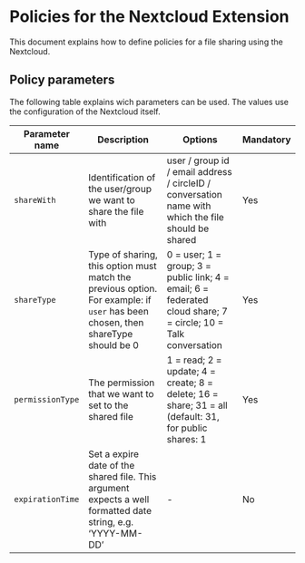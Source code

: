 # Policies for the Nextcloud Extension
This document explains how to define policies for a file sharing using the Nextcloud.


## Policy parameters
The following table explains wich parameters can be used. The values use the configuration of the Nextcloud itself.

| Parameter name       | Description                      | Options                                                                                                       | Mandatory                                            |
|----------------------|----------------------------------|----------------------------------------------------------------------------------------------------------------|------------------------------------------------------|
| `shareWith`          | Identification of the user/group we want to share the file with | user / group id / email address / circleID / conversation name with which the file should be shared            | Yes                                                  |
| `shareType`          | Type of sharing, this option must match the previous option. For example: if `user` has been chosen, then shareType should be 0                 | 0 = user; 1 = group; 3 = public link; 4 = email; 6 = federated cloud share; 7 = circle; 10 = Talk conversation | Yes             |
| `permissionType`    |   The permission that we want to set to the shared file                         | 1 = read; 2 = update; 4 = create; 8 = delete; 16 = share; 31 = all (default: 31, for public shares: 1          | Yes |
| `expirationTime` |          Set a expire date of the shared file. This argument expects a well formatted date string, e.g. ‘YYYY-MM-DD’                        | - | No |                                                              

